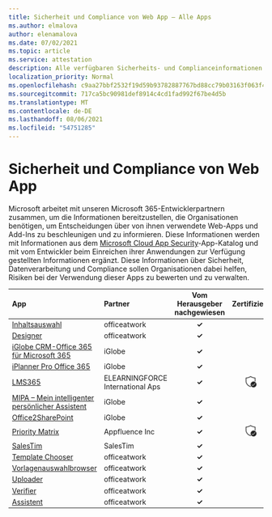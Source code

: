 ```yaml
---
title: Sicherheit und Compliance von Web App – Alle Apps
ms.author: elmalova
author: elenamalova
ms.date: 07/02/2021
ms.topic: article
ms.service: attestation
description: Alle verfügbaren Sicherheits- und Complianceinformationen für alle Web-Apps.
localization_priority: Normal
ms.openlocfilehash: c9aa27bbf2532f19d59b93782887767bd88cc79b03163f063f4bc422712e8b80
ms.sourcegitcommit: 717ca5bc90981def8914c4cd1fad992f67be4d5b
ms.translationtype: MT
ms.contentlocale: de-DE
ms.lasthandoff: 08/06/2021
ms.locfileid: "54751285"
---
```

# <a name="web-app-security-and-compliance"></a>Sicherheit und Compliance von Web App

Microsoft arbeitet mit unseren Microsoft 365-Entwicklerpartnern zusammen, um die Informationen bereitzustellen, die Organisationen benötigen, um Entscheidungen über von ihnen verwendete Web-Apps und Add-Ins zu beschleunigen und zu informieren. Diese Informationen werden mit Informationen aus dem [Microsoft Cloud App Security](https://www.microsoft.com/en-us/enterprise-mobility-security/cloud-app-security)-App-Katalog und mit vom Entwickler beim Einreichen ihrer Anwendungen zur Verfügung gestellten Informationen ergänzt. Diese Informationen über Sicherheit, Datenverarbeitung und Compliance sollen Organisationen dabei helfen, Risiken bei der Verwendung dieser Apps zu bewerten und zu verwalten.

| **App** | **Partner** | **Vom Herausgeber nachgewiesen** | **Zertifiziert** |
|:--------|:------------|:----------------------:|:-------------:|
| [Inhaltsauswahl](./officeatwork-content-chooser.md) | officeatwork | **✓** |  |
| [Designer](./officeatwork-designer.md) | officeatwork | **✓** |  |
| [iGlobe CRM-Office 365 für Microsoft 365](./iglobe-crm-office-365-for-microsoft.md) | iGlobe | **✓** |  |
| [iPlanner Pro Office 365](./iglobe-iplanner-pro-office-365.md) | iGlobe | **✓** |  |
| [LMS365](./elearningforce-international-aps-lms365.md) | ELEARNINGFORCE International Aps | **✓** | <img alt="Certified application badge" src="../media/certified-badge.png" height="25" width="25" /> |
| [MIPA – Mein intelligenter persönlicher Assistent](./iglobe-mipa-my-intelligent-personal-assistant.md) | iGlobe | **✓** |  |
| [Office2SharePoint](./iglobe-office2sharepoint.md) | iGlobe | **✓** |  |
| [Priority Matrix](./appfluence-inc-priority-matrix.md) | Appfluence Inc | **✓** | <img alt="Certified application badge" src="../media/certified-badge.png" height="25" width="25" /> |
| [SalesTim](./salestim.md) | SalesTim | **✓** |  |
| [Template Chooser](./officeatwork-template-chooser.md) | officeatwork | **✓** |  |
| [Vorlagenauswahlbrowser](./officeatwork-template-chooser-browser.md) | officeatwork | **✓** |  |
| [Uploader](./officeatwork-uploader.md) | officeatwork | **✓** |  |
| [Verifier](./officeatwork-verifier.md) | officeatwork | **✓** |  |
| [Assistent](./officeatwork-wizard.md) | officeatwork | **✓** |  |
